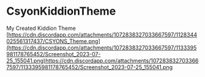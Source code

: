 # CsyonKiddionTheme
My Created Kiddion Theme
[https://cdn.discordapp.com/attachments/1072838327033667597/1128344025561317437/CSYONS_Theme.png](https://cdn.discordapp.com/attachments/1072838327033667597/1133395981178765452/Screenshot_2023-07-25_155041.png)https://cdn.discordapp.com/attachments/1072838327033667597/1133395981178765452/Screenshot_2023-07-25_155041.png
